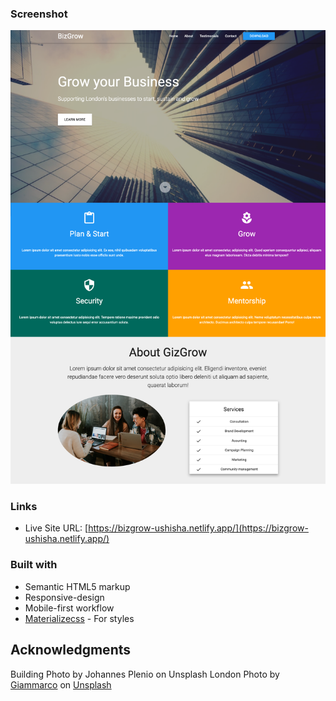 ### Screenshot

![/img/screenshot.png](/img/screenshot.png)

### Links

- Live Site URL: [https://bizgrow-ushisha.netlify.app/](https://bizgrow-ushisha.netlify.app/)

### Built with

- Semantic HTML5 markup
- Responsive-design
- Mobile-first workflow
- [Materializecss](https://materializecss.com/color.html) - For styles

## Acknowledgments

Building Photo by Johannes Plenio on Unsplash
London Photo by <a href="https://unsplash.com/@giamboscaro?utm_source=unsplash&utm_medium=referral&utm_content=creditCopyText">Giammarco</a> on <a href="https://unsplash.com/s/photos/london-buildings?utm_source=unsplash&utm_medium=referral&utm_content=creditCopyText">Unsplash</a>
